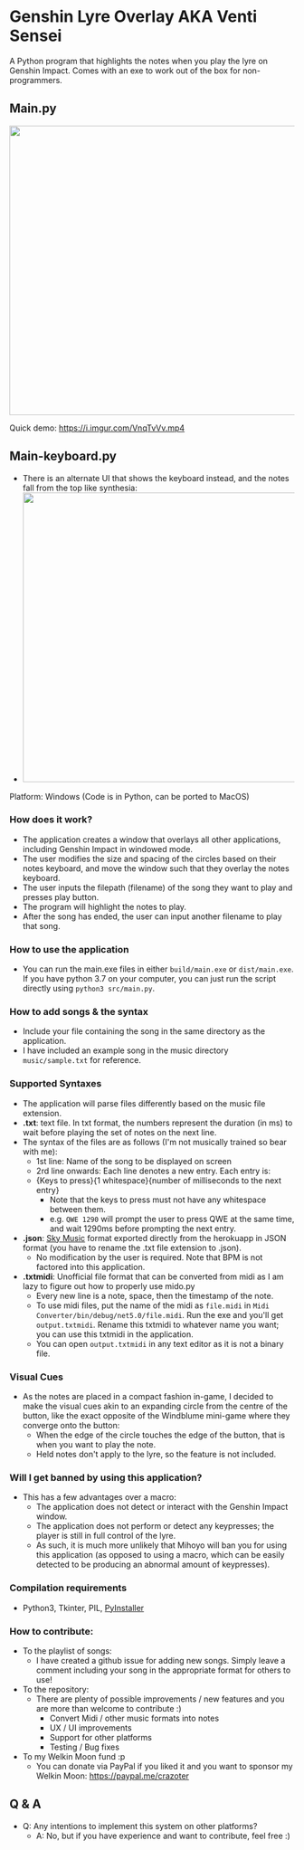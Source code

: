 # Genshin Lyre Overlay AKA Venti Sensei
A Python program that highlights the notes when you play the lyre on Genshin Impact. Comes with an exe to work out of the box for non-programmers.

## Main.py
<img src="https://i.imgur.com/VnqTvVv.gif" width="512">

Quick demo: https://i.imgur.com/VnqTvVv.mp4

## Main-keyboard.py
* There is an alternate UI that shows the keyboard instead, and the notes fall from the top like synthesia:
* <img src="https://imgur.com/pAHS72u.png" width="512">


Platform: Windows (Code is in Python, can be ported to MacOS)

### How does it work?
* The application creates a window that overlays all other applications, including Genshin Impact in windowed mode.
* The user modifies the size and spacing of the circles based on their notes keyboard, and move the window such that they overlay the notes keyboard.
* The user inputs the filepath (filename) of the song they want to play and presses play button.
* The program will highlight the notes to play.
* After the song has ended, the user can input another filename to play that song.

### How to use the application
* You can run the main.exe files in either `build/main.exe` or `dist/main.exe`. If you have python 3.7 on your computer, you can just run the script directly using `python3 src/main.py`.

### How to add songs & the syntax
* Include your file containing the song in the same directory as the application.
* I have included an example song in the music directory `music/sample.txt` for reference.

### Supported Syntaxes
* The application will parse files differently based on the music file extension.
* **.txt**: text file. In txt format, the numbers represent the duration (in ms) to wait before playing the set of notes on the next line.
* The syntax of the files are as follows (I'm not musically trained so bear with me):
  * 1st line: Name of the song to be displayed on screen
  * 2rd line onwards: Each line denotes a new entry. Each entry is:
  * {Keys to press}{1 whitespace}{number of milliseconds to the next entry}
    * Note that the keys to press must not have any whitespace between them.
    * e.g. `QWE 1290` will prompt the user to press QWE at the same time, and wait 1290ms before prompting the next entry.
* **.json**: [Sky Music](https://sky-music.herokuapp.com/) format exported directly from the herokuapp in JSON format (you have to rename the .txt file extension to .json). 
  * No modification by the user is required. Note that BPM is not factored into this application.
* **.txtmidi**: Unofficial file format that can be converted from midi as I am lazy to figure out how to properly use mido.py
  * Every new line is a note, space, then the timestamp of the note.
  * To use midi files, put the name of the midi as `file.midi` in `Midi Converter/bin/debug/net5.0/file.midi`. Run the exe and you'll get `output.txtmidi`. Rename this txtmidi to whatever name you want; you can use this txtmidi in the application.
  * You can open `output.txtmidi` in any text editor as it is not a binary file.
### Visual Cues
* As the notes are placed in a compact fashion in-game, I decided to make the visual cues akin to an expanding circle from the centre of the button, like the exact opposite of the Windblume mini-game where they converge onto the button:
  * When the edge of the circle touches the edge of the button, that is when you want to play the note.
  * Held notes don't apply to the lyre, so the feature is not included.

### Will I get banned by using this application?
* This has a few advantages over a macro:
  * The application does not detect or interact with the Genshin Impact window.
  * The application does not perform or detect any keypresses; the player is still in full control of the lyre.
  * As such, it is much more unlikely that Mihoyo will ban you for using this application (as opposed to using a macro, which can be easily detected to be producing an abnormal amount of keypresses).

### Compilation requirements
* Python3, Tkinter, PIL, [PyInstaller](https://stackoverflow.com/questions/5458048/how-can-i-make-a-python-script-standalone-executable-to-run-without-any-dependen)

### How to contribute:
* To the playlist of songs:
  * I have created a github issue for adding new songs. Simply leave a comment including your song in the appropriate format for others to use!
* To the repository:
  * There are plenty of possible improvements / new features and you are more than welcome to contribute :)
    * Convert Midi / other music formats into notes
    * UX / UI improvements
    * Support for other platforms
    * Testing / Bug fixes
* To my Welkin Moon fund :p
  * You can donate via PayPal if you liked it and you want to sponsor my Welkin Moon: https://paypal.me/crazoter

## Q & A
* Q: Any intentions to implement this system on other platforms?
  * A: No, but if you have experience and want to contribute, feel free :)
